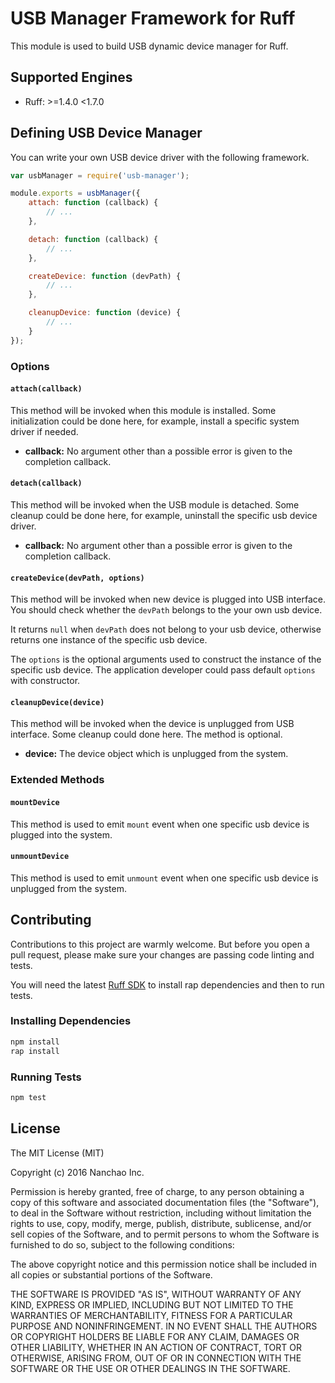# USB Manager Framework for Ruff

This module is used to build USB dynamic device manager for Ruff.

## Supported Engines

* Ruff: >=1.4.0 <1.7.0

## Defining USB Device Manager

You can write your own USB device driver with the following framework.

```js
var usbManager = require('usb-manager');

module.exports = usbManager({
    attach: function (callback) {
        // ...
    },

    detach: function (callback) {
        // ...
    },

    createDevice: function (devPath) {
        // ...
    },

    cleanupDevice: function (device) {
        // ...
    }
});
```

### Options

#### `attach(callback)`

This method will be invoked when this module is installed. Some initialization could be done here, for example, install a specific system driver if needed.

- **callback:** No argument other than a possible error is given to the completion callback.

#### `detach(callback)`

This method will be invoked when the USB module is detached. Some cleanup could be done here, for example, uninstall the specific usb device driver.

- **callback:** No argument other than a possible error is given to the completion callback.

#### `createDevice(devPath, options)`

This method will be invoked when new device is plugged into USB interface. You should check whether the `devPath` belongs to the your own usb device.

It returns `null` when `devPath` does not belong to your usb device, otherwise returns one instance of the specific usb device.

The `options` is the optional arguments used to construct the instance of the specific usb device. The application developer could pass default `options` with constructor.

#### `cleanupDevice(device)`

This method will be invoked when the device is unplugged from USB interface. Some cleanup could done here. The method is optional.

- **device:** The device object which is unplugged from the system.

### Extended Methods

#### `mountDevice`

This method is used to emit `mount` event when one specific usb device is plugged into the system.

#### `unmountDevice`

This method is used to emit `unmount` event when one specific usb device is unplugged from the system.

## Contributing

Contributions to this project are warmly welcome. But before you open a pull request, please make sure your changes are passing code linting and tests.

You will need the latest [Ruff SDK](https://ruff.io/) to install rap dependencies and then to run tests.

### Installing Dependencies

```sh
npm install
rap install
```

### Running Tests

```sh
npm test
```

## License

The MIT License (MIT)

Copyright (c) 2016 Nanchao Inc.

Permission is hereby granted, free of charge, to any person obtaining a copy of this software and associated documentation files (the "Software"), to deal in the Software without restriction, including without limitation the rights to use, copy, modify, merge, publish, distribute, sublicense, and/or sell copies of the Software, and to permit persons to whom the Software is furnished to do so, subject to the following conditions:

The above copyright notice and this permission notice shall be included in all copies or substantial portions of the Software.

THE SOFTWARE IS PROVIDED "AS IS", WITHOUT WARRANTY OF ANY KIND, EXPRESS OR IMPLIED, INCLUDING BUT NOT LIMITED TO THE WARRANTIES OF MERCHANTABILITY, FITNESS FOR A PARTICULAR PURPOSE AND NONINFRINGEMENT. IN NO EVENT SHALL THE AUTHORS OR COPYRIGHT HOLDERS BE LIABLE FOR ANY CLAIM, DAMAGES OR OTHER LIABILITY, WHETHER IN AN ACTION OF CONTRACT, TORT OR OTHERWISE, ARISING FROM, OUT OF OR IN CONNECTION WITH THE SOFTWARE OR THE USE OR OTHER DEALINGS IN THE SOFTWARE.